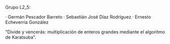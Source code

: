 Grupo L2_5: 

· Germán Pescador Barreto
· Sebastián José Díaz Rodríguez
· Ernesto Echeverría González

"Divide y vencerás: multiplicación de enteros grandes mediante el algoritmo de Karatsuba".

